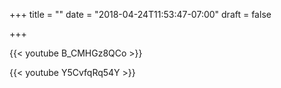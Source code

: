 +++
title = ""
date = "2018-04-24T11:53:47-07:00"
draft = false

+++

{{< youtube B_CMHGz8QCo >}}

{{< youtube Y5CvfqRq54Y >}}

